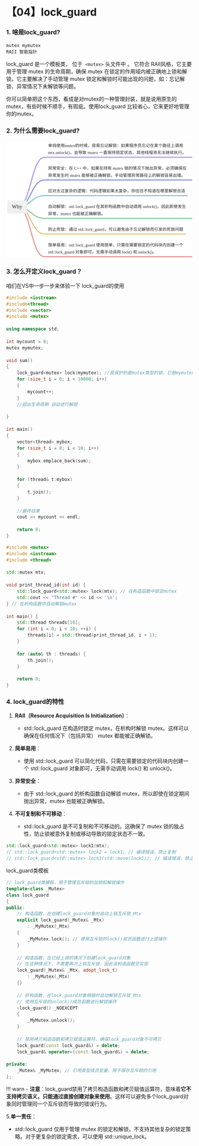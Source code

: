 # 【04】lock_guard
### 1. 啥是lock_guard?

```C++
mutex mymutex
RAII 智能指针
```

lock_guard 是一个模板类， 位于` <mutex>` 头文件中 。 它符合 RAII风格，它主要用于管理 mutex 的生命周期，确保 mutex 在锁定的作用域内被正确地上锁和解锁。它主要解决了手动管理 mutex 锁定和解锁时可能出现的问题，如：忘记解锁、异常情况下未解锁等问题。

你可以简单把这个东西，看成是对mutex的一种管理封装，就是说用原生的mutex，有些时候不顺手，有瑕疵。使用lock_guard 比较省心，它来更好地管理你的mutex。

### 2. 为什么需要lock_guard?
![](assets/为什么要lock_guard.jpg)


### 3. 怎么开定义lock_guard？

咱们在VS中一步一步来体验一下 lock_guard的使用

```C++
#include <iostream>
#include<thread>
#include <vector>
#include <mutex>

using namespace std;

int mycount = 0;
mutex mymutex;

void sum()
{
	lock_guard<mutex> lock(mymutex); //我保护的是mutex类型的锁，它是mymutex
	for (size_t i = 0; i < 10000; i++)
	{
		mycount++;
	}
	//超出生命周期 自动进行解锁

}

int main()
{
	vector<thread> mybox;
	for (size_t i = 0; i < 10; i++)
	{
		mybox.emplace_back(sum);
	}

	for (thread& t:mybox)
	{
		t.join();
	}

	//最终结果
	cout << mycount << endl;

	return 0;
}
```

```C++
#include <mutex>
#include <iostream>
#include <thread>

std::mutex mtx;

void print_thread_id(int id) {
    std::lock_guard<std::mutex> lock(mtx); // 在构造函数中锁定mutex
    std::cout << "Thread #" << id << '\n';
} // 在析构函数中自动解锁mutex

int main() {
    std::thread threads[10];
    for (int i = 0; i < 10; ++i) {
        threads[i] = std::thread(print_thread_id, i + 1);
    }

    for (auto& th : threads) {
        th.join();
    }

    return 0;
}
```

### 4. lock_guard的特性

1. **RAII（Resource Acquisition Is Initialization）**：

	- std::lock_guard 在构造时锁定 mutex，在析构时解锁 mutex。这样可以确保在任何情况下（包括异常） mutex 都能被正确解锁。

2. **简单易用**：

	- 使用 std::lock_guard 可以简化代码，只需在需要锁定的代码块内创建一个 std::lock_guard 对象即可，无需手动调用 lock() 和 unlock()。

3. **异常安全**：

	- 由于 std::lock_guard 的析构函数自动解锁 mutex，所以即使在锁定期间抛出异常，mutex 也能被正确解锁。

4. **不可复制和不可移动**：

	- std::lock_guard 是不可复制和不可移动的。这确保了 mutex 锁的独占性，防止锁被意外复制或移动导致的锁定状态不一致。

```C++
std::lock_guard<std::mutex> lock1(mtx);
// std::lock_guard<std::mutex> lock2 = lock1; // 编译错误，禁止复制
// std::lock_guard<std::mutex> lock3(std::move(lock1)); // 编译错误，禁止移动
```

lock_guard类模板

```C++
// lock_guard类模板，用于管理互斥锁的加锁和解锁操作
template<class _Mutex>
class lock_guard
{
public:
    // 构造函数，在创建lock_guard对象时自动上锁互斥锁_Mtx
    explicit lock_guard(_Mutex& _Mtx)
        : _MyMutex(_Mtx)
    {
        _MyMutex.lock(); // 使用互斥锁的lock()成员函数进行上锁操作
    }

    // 构造函数，在已经上锁的情况下创建lock_guard对象
    // 在这种情况下，不需要再次上锁互斥锁，因此该构造函数空实现
    lock_guard(_Mutex& _Mtx, adopt_lock_t)
        : _MyMutex(_Mtx)
    {}

    // 析构函数，在lock_guard对象销毁时自动解锁互斥锁_Mtx
    // 使用互斥锁的unlock()成员函数进行解锁操作
    ~lock_guard() _NOEXCEPT
    {
        _MyMutex.unlock();
    }

    // 禁用拷贝构造函数和拷贝赋值运算符，确保lock_guard对象不可拷贝
    lock_guard(const lock_guard&) = delete;
    lock_guard& operator=(const lock_guard&) = delete;

private:
    _Mutex& _MyMutex; // 引用类型成员变量，用于保存互斥锁的引用
};

```

!!! warn
	- **注意**：lock_guard禁用了拷贝构造函数和拷贝赋值运算符，意味着**它不支持拷贝语义，只能通过直接创建对象来使用**。这样可以避免多个lock_guard对象同时管理同一个互斥锁而导致的错误行为。


5.**单一责任**：

- std::lock_guard 仅用于管理 mutex 的锁定和解锁，不支持其他复杂的锁定策略。对于更复杂的锁定需求，可以使用 std::unique_lock。


